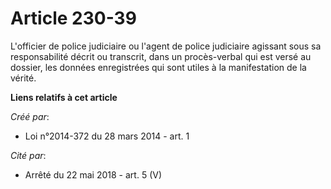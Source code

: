 # Article 230-39

L'officier de police judiciaire ou l'agent de police judiciaire agissant sous sa responsabilité décrit ou transcrit, dans un
procès-verbal qui est versé au dossier, les données enregistrées qui sont utiles à la manifestation de la vérité.

**Liens relatifs à cet article**

_Créé par_:

  - Loi n°2014-372 du 28 mars 2014 - art. 1

_Cité par_:

  - Arrêté du 22 mai 2018 - art. 5 (V)
